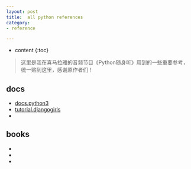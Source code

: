 ```yaml
---
layout: post
title:  all python references
category: 
- reference  

---
```


* content
{:toc}

> 这里是我在喜马拉雅的音频节目《Python随身听》用到的一些重要参考，统一贴到这里，感谢原作者们！


## docs

- [docs.python3](https://docs.python.org/3/tutorial/index.html)
- [tutorial.djangogirls](https://tutorial.djangogirls.org/zh/python_introduction/)
- []()

## books

- []()
- []()
- []()